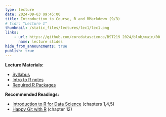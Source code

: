 ```yaml
---
type: lecture
date: 2024-09-03 09:45:00
title: Introduction to Course, R and RMarkdown (9/3)
# tldr: "Lecture 1"
thumbnail: /static_files/lectures/lec1/lec1.png
links: 
    - url: https://github.com/coredatascience/BST219_2024/blob/main/00_course_introduction/Lecture_01.pdf
      name: lecture slides
hide_from_announcments: true
publish: true
---
```

**Lecture Materials:**
- [Syllabus](https://github.com/coredatascience/BST219_2024/blob/main/00_course_introduction/BST219_2024_syllabus.pdf)
- [Intro to R notes](https://github.com/coredatascience/BST219_2024/tree/main/01_R-basics)
- [Required R Packages](https://docs.google.com/document/d/1OTRPI_J4AbEwXCINf-wSFn9suUUODD7f/edit?usp=sharing&ouid=106994225020831515723&rtpof=true&sd=true)

**Recommended Readings:**
- [Introduction to R for Data Science](https://r4ds.had.co.nz/index.html) (chapters 1,4,5)
- [Happy Git with R](https://happygitwithr.com) (chapter 12)
